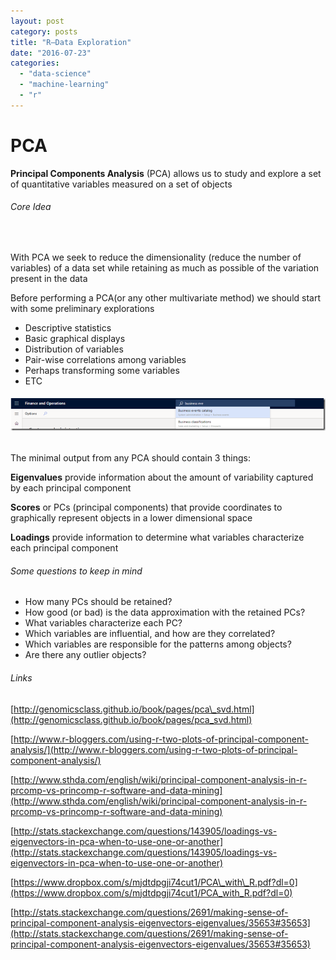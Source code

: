 ```yaml
---
layout: post
category: posts
title: "R–Data Exploration"
date: "2016-07-23"
categories: 
  - "data-science"
  - "machine-learning"
  - "r"
---
```


# PCA

**Principal Components Analysis** (PCA) allows us to study and explore a set of quantitative variables measured on a set of objects

###### Core Idea

 

With PCA we seek to reduce the dimensionality (reduce the number of variables) of a data set while retaining as much as possible of the variation present in the data

Before performing a PCA(or any other multivariate method) we should start with some preliminary explorations

- Descriptive statistics
- Basic graphical displays
- Distribution of variables
- Pair-wise correlations among variables
- Perhaps transforming some variables
- ETC

###### [![image](https://raw.githubusercontent.com/chrismckelt/chrismckelt.github.io/master/_posts/posts/images/image_thumb.png "image")](/https://raw.githubusercontent.com/chrismckelt/chrismckelt.github.io/master/_posts/posts/images//2016/07/image.png)

The minimal output from any PCA should contain 3 things:

**Eigenvalues** provide information about the amount of variability captured by each principal component

**Scores** or PCs (principal components) that provide coordinates to graphically represent objects in a lower dimensional space

**Loadings** provide information to determine what variables characterize each principal component

###### Some questions to keep in mind

- How many PCs should be retained?
- How good (or bad) is the data approximation with the retained PCs?
- What variables characterize each PC?
- Which variables are influential, and how are they correlated?
- Which variables are responsible for the patterns among objects?
- Are there any outlier objects?

###### Links

[http://genomicsclass.github.io/book/pages/pca\_svd.html](http://genomicsclass.github.io/book/pages/pca_svd.html)

[http://www.r-bloggers.com/using-r-two-plots-of-principal-component-analysis/](http://www.r-bloggers.com/using-r-two-plots-of-principal-component-analysis/)

[http://www.sthda.com/english/wiki/principal-component-analysis-in-r-prcomp-vs-princomp-r-software-and-data-mining](http://www.sthda.com/english/wiki/principal-component-analysis-in-r-prcomp-vs-princomp-r-software-and-data-mining)

[http://stats.stackexchange.com/questions/143905/loadings-vs-eigenvectors-in-pca-when-to-use-one-or-another](http://stats.stackexchange.com/questions/143905/loadings-vs-eigenvectors-in-pca-when-to-use-one-or-another)

[https://www.dropbox.com/s/mjdtdpgji74cut1/PCA\_with\_R.pdf?dl=0](https://www.dropbox.com/s/mjdtdpgji74cut1/PCA_with_R.pdf?dl=0)

[http://stats.stackexchange.com/questions/2691/making-sense-of-principal-component-analysis-eigenvectors-eigenvalues/35653#35653](http://stats.stackexchange.com/questions/2691/making-sense-of-principal-component-analysis-eigenvectors-eigenvalues/35653#35653)
